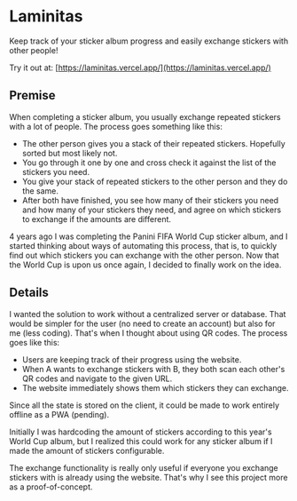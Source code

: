 # Laminitas

Keep track of your sticker album progress and easily exchange stickers with other people!

Try it out at: [https://laminitas.vercel.app/](https://laminitas.vercel.app/)

## Premise

When completing a sticker album, you usually exchange repeated stickers with a lot of people. The process goes something like this:

* The other person gives you a stack of their repeated stickers. Hopefully sorted but most likely not.
* You go through it one by one and cross check it against the list of the stickers you need.
* You give your stack of repeated stickers to the other person and they do the same.
* After both have finished, you see how many of their stickers you need and how many of your stickers they need, and agree on which stickers to exchange if the amounts are different.

4 years ago I was completing the Panini FIFA World Cup sticker album, and I started thinking about ways of automating this process, that is, to quickly find out which stickers you can exchange with the other person. Now that the World Cup is upon us once again, I decided to finally work on the idea.

## Details

I wanted the solution to work without a centralized server or database. That would be simpler for the user (no need to create an account) but also for me (less coding). That's when I thought about using QR codes. The process goes like this:

* Users are keeping track of their progress using the website.
* When A wants to exchange stickers with B, they both scan each other's QR codes and navigate to the given URL.
* The website immediately shows them which stickers they can exchange.

Since all the state is stored on the client, it could be made to work entirely offline as a PWA (pending).

Initially I was hardcoding the amount of stickers according to this year's World Cup album, but I realized this could work for any sticker album if I made the amount of stickers configurable.

The exchange functionality is really only useful if everyone you exchange stickers with is already using the website. That's why I see this project more as a proof-of-concept.
